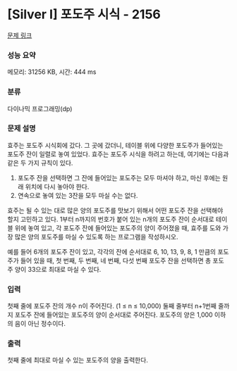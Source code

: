 # [Silver I] 포도주 시식 - 2156 

[문제 링크](https://www.acmicpc.net/problem/2156) 

### 성능 요약

메모리: 31256 KB, 시간: 444 ms

### 분류

다이나믹 프로그래밍(dp)

### 문제 설명

<p>효주는 포도주 시식회에 갔다. 그 곳에 갔더니, 테이블 위에 다양한 포도주가 들어있는 포도주 잔이 일렬로 놓여 있었다. 효주는 포도주 시식을 하려고 하는데, 여기에는 다음과 같은 두 가지 규칙이 있다.</p>

<ol>
	<li>포도주 잔을 선택하면 그 잔에 들어있는 포도주는 모두 마셔야 하고, 마신 후에는 원래 위치에 다시 놓아야 한다.</li>
	<li>연속으로 놓여 있는 3잔을 모두 마실 수는 없다.</li>
</ol>

<p>효주는 될 수 있는 대로 많은 양의 포도주를 맛보기 위해서 어떤 포도주 잔을 선택해야 할지 고민하고 있다. 1부터 n까지의 번호가 붙어 있는 n개의 포도주 잔이 순서대로 테이블 위에 놓여 있고, 각 포도주 잔에 들어있는 포도주의 양이 주어졌을 때, 효주를 도와 가장 많은 양의 포도주를 마실 수 있도록 하는 프로그램을 작성하시오. </p>

<p>예를 들어 6개의 포도주 잔이 있고, 각각의 잔에 순서대로 6, 10, 13, 9, 8, 1 만큼의 포도주가 들어 있을 때, 첫 번째, 두 번째, 네 번째, 다섯 번째 포도주 잔을 선택하면 총 포도주 양이 33으로 최대로 마실 수 있다.</p>

### 입력 

 <p>첫째 줄에 포도주 잔의 개수 n이 주어진다. (1 ≤ n ≤ 10,000) 둘째 줄부터 n+1번째 줄까지 포도주 잔에 들어있는 포도주의 양이 순서대로 주어진다. 포도주의 양은 1,000 이하의 음이 아닌 정수이다.</p>

### 출력 

 <p>첫째 줄에 최대로 마실 수 있는 포도주의 양을 출력한다.</p>

